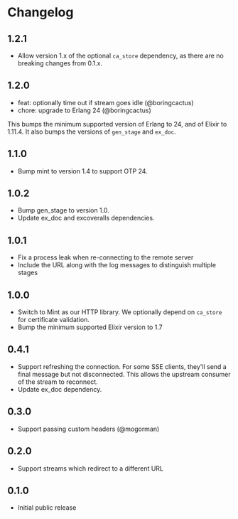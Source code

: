 # Changelog

## 1.2.1

- Allow version 1.x of the optional `ca_store` dependency, as there are no breaking changes from 0.1.x.

## 1.2.0

- feat: optionally time out if stream goes idle (@boringcactus)
- chore: upgrade to Erlang 24 (@boringcactus)

This bumps the minimum supported version of Erlang to 24, and of Elixir to
1.11.4. It also bumps the versions of `gen_stage` and `ex_doc`.

## 1.1.0

- Bump mint to version 1.4 to support OTP 24.

## 1.0.2

- Bump gen_stage to version 1.0.
- Update ex_doc and excoveralls dependencies.

## 1.0.1

- Fix a process leak when re-connecting to the remote server
- Include the URL along with the log messages to distinguish multiple stages

## 1.0.0

- Switch to Mint as our HTTP library. We optionally depend on `ca_store` for certificate validation.
- Bump the minimum supported Elixir version to 1.7

## 0.4.1

- Support refreshing the connection. For some SSE clients, they'll send a final message but not disconnected. This allows the upstream consumer of the stream to reconnect.
- Update ex_doc dependency.

## 0.3.0

- Support passing custom headers (@mogorman)

## 0.2.0

- Support streams which redirect to a different URL

## 0.1.0

- Initial public release
